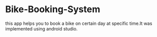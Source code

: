 # Bike-Booking-System
this app helps you to book a bike on certain day at specific time.It was implemented using android studio. 
